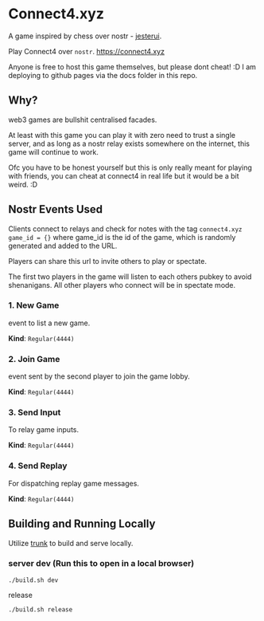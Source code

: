 # Connect4.xyz

A game inspired by chess over nostr - [jesterui](https://github.com/jesterui/jesterui).

Play Connect4 over `nostr`. https://connect4.xyz

Anyone is free to host this game themselves, but please dont cheat! :D I am deploying to github pages via the docs folder in this repo.


## Why?

web3 games are bullshit centralised facades.

At least with this game you can play it with zero need to trust a single server, and as long as a nostr relay exists somewhere on the internet, this game will continue to work.

Ofc you have to be honest yourself but this is only really meant for playing with friends, you can cheat at connect4 in real life but it would be a bit weird. :D

## Nostr Events Used

Clients connect to relays and check for notes with the tag `connect4.xyz game_id = {}` where game_id is the id of the game, which is randomly generated and added to the URL.

Players can share this url to invite others to play or spectate.

The first two players in the game will listen to each others pubkey to avoid shenanigans. All other players who connect will be in spectate mode.

### 1. New Game

event to list a new game.

**Kind**: `Regular(4444)`

### 2. Join Game

event sent by the second player to join the game lobby.

**Kind**: `Regular(4444)`

### 3. Send Input

To relay game inputs.

**Kind**: `Regular(4444)`

### 4. Send Replay

For dispatching replay game messages.

**Kind**: `Regular(4444)`

## Building and Running Locally

Utilize [trunk](https://trunkrs.dev/) to build and serve locally.

### server dev (Run this to open in a local browser)

```
./build.sh dev
```

release
```
./build.sh release
```
